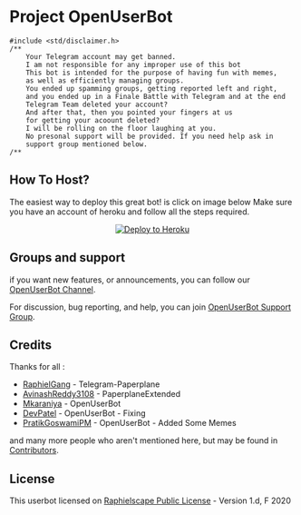 # Project OpenUserBot 

```
#include <std/disclaimer.h>
/**
    Your Telegram account may get banned.
    I am not responsible for any improper use of this bot
    This bot is intended for the purpose of having fun with memes,
    as well as efficiently managing groups.
    You ended up spamming groups, getting reported left and right,
    and you ended up in a Finale Battle with Telegram and at the end
    Telegram Team deleted your account?
    And after that, then you pointed your fingers at us
    for getting your acoount deleted?
    I will be rolling on the floor laughing at you.
    No presonal support will be provided. If you need help ask in 
    support group mentioned below.
/**
```

## How To Host?

The easiest way to deploy this great bot! is click on image below
Make sure you have an account of heroku and follow all the steps required.

<p align="center"><a href="https://heroku.com/deploy?template=https://github.com/puribapu9141/OpenUserBot/tree/sql-extended"> <img src="https://telegra.ph/file/6efe7d3e61b77bf18baf8.jpg" alt="Deploy to Heroku" /></a></p>

## Groups and support

if you want new features, or announcements, you can follow our [OpenUserBot Channel](https://t.me/PaperplaneExtended_news).

For discussion, bug reporting, and help, you can join [OpenUserBot Support Group](https://t.me/PPE_Support).

## Credits

Thanks for all : 
* [RaphielGang](https://github.com/RaphielGang) - Telegram-Paperplane
* [AvinashReddy3108](https://github.com/AvinashReddy3108) - PaperplaneExtended
* [Mkaraniya](https://github.com/mkaraniya) - OpenUserBot
* [DevPatel](https://github.com/Devp73) - OpenUserBot - Fixing
* [PratikGoswamiPM](https://github.com/puribapu9141) - OpenUserBot - Added Some Memes

and many more people who aren't mentioned here, but may be found in [Contributors](https://github.com/mkaraniya/OpenUserBot/graphs/contributors).

## License

This userbot licensed on [Raphielscape Public License](https://github.com/puribapu9141/OpenUserBot/blob/sql-extended/LICENSE) - Version 1.d, F 2020
